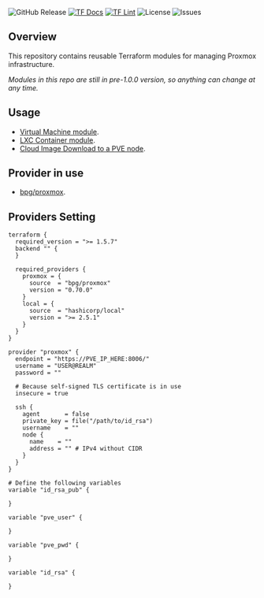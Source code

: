 ![GitHub Release](https://img.shields.io/github/v/release/shakir85/Terraform-Modules) [![TF Docs](https://github.com/shakir85/Terraform-Modules/actions/workflows/docs.yml/badge.svg)](https://github.com/shakir85/Terraform-Modules/actions/workflows/docs.yml) [![TF Lint](https://github.com/shakir85/Terraform-Modules/actions/workflows/lint.yml/badge.svg)](https://github.com/shakir85/Terraform-Modules/actions/workflows/lint.yml) ![License](https://img.shields.io/github/license/shakir85/Terraform-Modules) ![Issues](https://img.shields.io/github/issues/shakir85/Terraform-Modules)

## Overview

This repository contains reusable Terraform modules for managing Proxmox infrastructure.

*Modules in this repo are still in pre-1.0.0 version, so anything can change at any time.*

## Usage

- [Virtual Machine module](./proxmox/vm/README.md).
- [LXC Container module](./proxmox/lxc/README.md).
- [Cloud Image Download to a PVE node](./proxmox/cloud-img-download/README.md).

## Provider in use

- [bpg/proxmox](https://registry.terraform.io/providers/bpg/proxmox/latest).

## Providers Setting

```hcl
terraform {
  required_version = ">= 1.5.7"
  backend "" {
  }

  required_providers {
    proxmox = {
      source  = "bpg/proxmox"
      version = "0.70.0"
    }
    local = {
      source  = "hashicorp/local"
      version = ">= 2.5.1"
    }
  }
}

provider "proxmox" {
  endpoint = "https://PVE_IP_HERE:8006/"
  username = "USER@REALM"
  password = ""
  
  # Because self-signed TLS certificate is in use
  insecure = true

  ssh {
    agent       = false
    private_key = file("/path/to/id_rsa")
    username    = ""
    node {
      name    = ""
      address = "" # IPv4 without CIDR
    }
  }
}

# Define the following variables
variable "id_rsa_pub" {

}

variable "pve_user" {

}

variable "pve_pwd" {

}

variable "id_rsa" {

}
```
